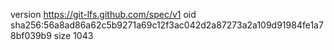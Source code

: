 version https://git-lfs.github.com/spec/v1
oid sha256:56a8ad86a62c5b9271a69c12f3ac042d2a87273a2a109d91984fe1a78bf039b9
size 1043

